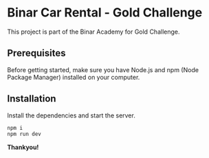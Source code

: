 # Binar Car Rental - Gold Challenge

This project is part of the Binar Academy for Gold Challenge.

## Prerequisites

Before getting started, make sure you have Node.js and npm (Node Package Manager) installed on your computer.

## Installation

Install the dependencies and start the server.

```sh
npm i
npm run dev
```

**Thankyou!**

